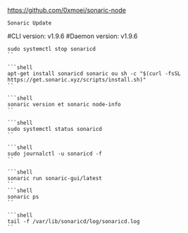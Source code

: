 https://github.com/0xmoei/sonaric-node

```shell
Sonaric Update
```
#CLI version:    v1.9.6
#Daemon version: v1.9.6

```shell
sudo systemctl stop sonaricd
``

```shell
apt-get install sonaricd sonaric ou sh -c "$(curl -fsSL https://get.sonaric.xyz/scripts/install.sh)"
``

```shell
sonaric version et sonaric node-info
``

```shell
sudo systemctl status sonaricd
``

```shell
sudo journalctl -u sonaricd -f
``

```shell
sonaric run sonaric-gui/latest
``
```shell
sonaric ps
``

```shell
tail -f /var/lib/sonaricd/log/sonaricd.log
``
